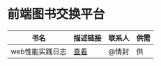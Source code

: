 前端图书交换平台 
====
书名 | 描述链接 | 联系人 | 供需   
------------ | ------------- | ------------ | ------------  
web性能实践日志 | [查看](http://www.amazon.cn/Web%E6%80%A7%E8%83%BD%E5%AE%9E%E8%B7%B5%E6%97%A5%E5%BF%97-%E6%96%AF%E6%89%98%E6%89%AC/dp/B00K4RUL94/ref=sr_1_1?ie=UTF8&qid=1419157096&sr=8-1&keywords=web%E6%80%A7%E8%83%BD%E5%AE%9E%E8%B7%B5%E6%97%A5%E5%BF%97) |  @情封 | 供 






